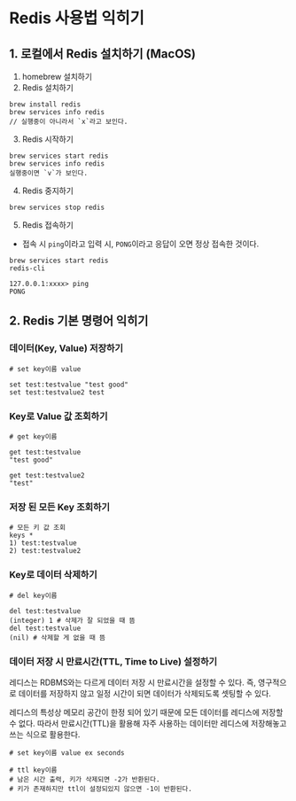 # Redis 사용법 익히기
## 1. 로컬에서 Redis 설치하기 (MacOS)
1. homebrew 설치하기
2. Redis 설치하기
```shell
brew install redis
brew services info redis
// 실행중이 아니라서 `x`라고 보인다.
```

3. Redis 시작하기
```shell
brew services start redis
brew services info redis
실행중이면 `v`가 보인다.
```

4. Redis 중지하기
```shell
brew services stop redis
```

5. Redis 접속하기
- 접속 시 `ping`이라고 입력 시, `PONG`이라고 응답이 오면 정상 접속한 것이다.
```shell
brew services start redis
redis-cli

127.0.0.1:xxxx> ping
PONG
```

## 2. Redis 기본 명령어 익히기
### 데이터(Key, Value) 저장하기
```shell
# set key이름 value

set test:testvalue "test good"
set test:testvalue2 test
```

### Key로 Value 값 조회하기
```shell
# get key이름

get test:testvalue
"test good"

get test:testvalue2
"test"
```

### 저장 된 모든 Key 조회하기
```shell
# 모든 키 값 조회
keys *
1) test:testvalue
2) test:testvalue2
```

### Key로 데이터 삭제하기
```shell
# del key이름

del test:testvalue
(integer) 1 # 삭제가 잘 되었을 때 뜸
del test:testvalue
(nil) # 삭제할 게 없을 때 뜸
```

### 데이터 저장 시 만료시간(TTL, Time to Live) 설정하기
레디스는 RDBMS와는 다르게 데이터 저장 시 만료시간을 설정할 수 있다. 즉, 영구적으로 데이터를 저장하지 않고 일정 시간이 되면 데이터가 삭제되도록 셋팅할 수 있다.

레디스의 특성상 메모리 공간이 한정 되어 있기 때문에 모든 데이터를 레디스에 저장할 수 없다. 따라서 만료시간(TTL)을 활용해 자주 사용하는 데이터만 레디스에 저장해놓고 쓰는 식으로 활용한다.
```shell
# set key이름 value ex seconds

# ttl key이름
# 남은 시간 출력, 키가 삭제되면 -2가 반환된다.
# 키가 존재하지만 ttl이 설정되있지 않으면 -1이 반환된다.


```